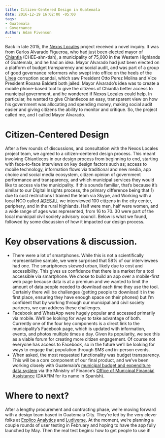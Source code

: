 ```yaml
---
title: Citizen-Centered Design in Guatemala
date: 2016-12-19 16:02:00 -05:00
tags:
- Guatemala
- Governance
Author: Adam Fivenson
---
```



Back in late 2015, the [Nexos Locales](https://www.facebook.com/USAID.NexosLocales/) project received a novel inquiry. It was from Carlos Alvarado Figueroa, who had just been elected mayor of [Chiantla](https://goo.gl/maps/5vfAjrmthUM2) (CHEE-ahn-tlah), a municipality of 75,000 in the Western Highlands of Guatemala, and he had an idea. Mayor Alvarado had just been elected on a platform of budget transparency and social audit, and was part of a group of good governance reformers who swept into office on the heels of the [Línea](http://www.insightcrime.org/news-analysis/guatemala-s-government-corruption-scandals-explained) corruption scandal, which saw President Otto Perez Molina and Vice President Roxana Baldetti both jailed. Mayor Alvarado’s idea was to create a mobile phone-based tool to give the citizens of Chiantla better access to municipal government, and he wondered if Nexos Locales could help. In particular, he wanted to give Chiantlecos an easy, transparent view on how his government was allocating and spending money, making social audit easier and giving citizens the ability to monitor and critique. So, the project called me, and I called Mayor Alvarado. 
# Citizen-Centered Design
After a few rounds of discussions, and consultation with the Nexos Locales project team, we agreed to a citizen-centered design process. This meant involving Chiantlecos in our design process from beginning to end, starting with face-to-face interviews on key design factors such as; access to mobile technology, information flows via traditional and new media, app choice and social media ecosystem, citizen opinion of government performance and transparency, and which municipal services they would like to access via the municipality. If this sounds familiar, that’s because it’s similar to our Digital Insights process, the primary difference being that 1) due to cost restrictions I trained the team via Skype, and 
Working with a local NGO called [ADESJU](https://www.facebook.com/Asociaci%C3%B3n-Para-el-Desarrollo-Sostenible-de-la-Juventud-130288017040702/), we interviewed 100 citizens in the city center, periphery, and in the rural highlands. Half were men, half were women, and a wide range of ages was represented, from 16 to 70. 30 were part of the local municipal civil society advisory council.  Below is what we found, followed by some discussion of how it impacted our design process.
<script id="infogram_0_77b964f2-843a-45a3-b683-b1ff4cae7418" title="Chiantla Citizen Survey" src="//e.infogr.am/js/dist/embed.js?38B" type="text/javascript"></script>
# Key observations & discussion.
* There were a lot of smartphones. While this is not a scientifically representative sample, we were surprised that 58% of our interviewees had one. The smartphones skewed urban, likely due to cost and accessibility. This gives us confidence that there is a market for a tool accessible via smartphone. We chose to build an app over a mobile-first web page because data is at a premium and we wanted to limit the amount of data people needed to download each time they use the tool. Certainly there will be challenges (getting people to download it in the first place, ensuring they have enough space on their phones) but I’m confident that by working through our municipal and civil society partners, we can address these challenges. 
* Facebook and WhatsApp were hugely popular and accessed primarily via mobile.  We’ll be looking for ways to take advantage of both. Currently one of the four key components is a direct link to the municipality’s Facebook page, which is updated with information, events, and photos multiple times a day. Given its popularity, we see this as a viable forum for creating more citizen engagement. Of course not everyone has access to Facebook, so in the future we’ll be looking for ways to engage that population through SMS and in-person events.
* When asked, the most requested functionality was budget transparency. This will be a core component of our final product, and we’ve been working closely with Guatemala’s [municipal budget and expenditure data system](http://portalgl.minfin.gob.gt/Paginas/PortalGobiernosLocales.aspx) via the Ministry of Finance’s [Office of Municipal Financial Assistance](http://www.minfin.gob.gt/index.php/noticias-minfin-2014/1707-19-la-direccion-de-asistencia-a-la-administracion-financiera-municipal-daafim-habilita-oficinas-de-atencion-para-municipalidades) (DAAFIM for its name in Spanish).  

# Where to next? 
After a lengthy procurement and contracting phase, we’re moving forward with a design team based in Guatemala City. They’re led by the very clever folks at [Explico Analytics](http://explicoanalytics.com/) and [Ludiverse](http://www.ludiverse.net/). At the moment, we’re planning a couple rounds of user testing in February and hoping to have the app fully launched by May. Then the real test begins: how to get people to use it! 
